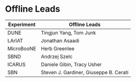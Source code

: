 # Offline Leads

| Experiment | Offline Leads                          |
|------------|----------------------------------------|
| DUNE       | Tingjun Yang, Tom Junk                 |
| LArIAT     | Jonathan Asaadi                        |
| MicroBooNE | Herb Greenlee                          |
| SBND       | Andrzej Szelc                          |
| ICARUS     | Daniele Gibin, Tracy Usher             |
| SBN        | Steven J. Gardiner, Giuseppe B. Cerati |

